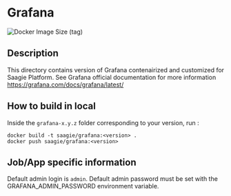 # Grafana
![Docker Image Size (tag)](https://img.shields.io/docker/image-size/saagie/grafana/8.2.1?label=v8.2.1%20image%20size&style=for-the-badge)

## Description
This directory contains version of Grafana contenairized and customized for Saagie Platform.
See Grafana official documentation for more information https://grafana.com/docs/grafana/latest/

## How to build in local

Inside the `grafana-x.y.z` folder corresponding to your version, run :
```
docker build -t saagie/grafana:<version> .
docker push saagie/grafana:<version>
```


## Job/App specific information
Default admin login is `admin`. Default admin password must be set with the GRAFANA_ADMIN_PASSWORD environment variable. 
